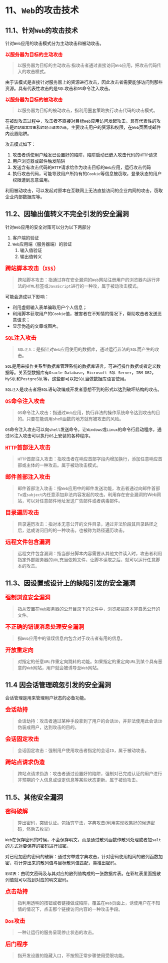 # 11、`Web`的攻击技术

## 11.1、针对`Web`的攻击技术

针对`Web`应用的攻击模式分为主动攻击和被动攻击。

**<font size =4 color = red>`以服务器为目标的主动攻击`</font>**

> 以服务器为目标的主动攻击:指攻击者通过直接访问`Web`应用，把攻击代码传入的攻击模式。
  
由于该模式是直接针对服务器上的资源进行攻击，因此攻击者需要能够访问到那些资源。具有代表性攻击的是`SQL`攻击和`OS`命令注入攻击。

**<font size =4 color = red>`以服务器为目标的被动攻击`</font>**

> 以服务器为目标的被动攻击，指利用圈套策略执行攻击代码的攻击模式。

在被动攻击过程中，攻击者不直接对目标`Web`应用访问发起攻击。具有代表性的攻击是`跨站脚本攻击`和`跨站点请求伪造`。主要攻击用户的资源和权限，在`Web`页面或邮件内设置陷阱。

攻击模式如下：
1. 攻击者诱使用户触发已设置好的陷阱，陷阱启动已嵌入攻击代码的`HTTP`请求
2. 用户浏览器或邮件触发陷阱
3. 发送含有攻击代码的`HTTP`请求给作为攻击目标的`Web`应用，运行攻击代码
4. 执行攻击代码，可能导致用户所持有的`Cookie`等信息被窃取，登录状态的用户权限遭到恶意滥用。

利用被动攻击，可以发起对原本在互联网上无法直接访问的企业内网的攻击，窃取企业内部数据库等。

## 11.2、因输出值转义不完全引发的安全漏洞

针对`Web`应用的安全对策可以分为以下两部分
1. 客户端的验证
2. `Web`应用端（服务器端）的验证
   1. 输入值验证
   2. 输出值转义

**<font size =4 color = red>跨站脚本攻击（`XSS`）</font>**

> 跨站脚本攻击：指通过存在安全漏洞的`Web`网站注册用户的浏览器内运行非法的`HTML`标签或`JavaScript`进行的一种攻，属于被动攻击模式。

可能会造成以下影响：
- 利用虚假输入表单骗取用户个人信息；
- 利用脚本获取用户的`Cookie`值，被害者在不知情的情况下，帮助攻击者发送恶意请求；
- 显示伪造的文章或图片。

**<font size =4 color = red>`SQL`注入攻击</font>**

> `SQL注入`：是指针对`Web`应用使用的数据库，通过运行非法的`SQL`而产生的攻击。

`SQL`是用来操作关系型数据库管理系统的数据库语言，可进行操作数据或者定义数据等。关系型数据库有`Oracle Database`，`Microsoft SQL Server`，`IBM DB2`，`MySQL`和`PostgreSQL`等，这些都可以把`SQL`当做数据库语言使用。

`SQL注入`是攻击者将`SQL`语句改编成开发者意想不到的形式以达到破坏结构的攻击。


**<font size =4 color = red>`OS`命令注入攻击</font>**

> `OS`命令注入攻击：指通过`Web`应用，执行非法的操作系统命令达到攻击的目的。只要在能调用shell函数的地方就有被攻击的风险。


`OS`命令注入攻击可以向`shell`发送命令，让`Windows`或`Linux`的命令行启动程序，通过`OS`注入攻击可以执行`OS`上安装的各种程序。

**<font size =4 color = red>`HTTP`首部注入攻击</font>**

> `HTTP`首部注入攻击：指攻击者在响应首部字段内增加换行，添加任意响应首部或主体的一种攻击。属于被动攻击模式。


**<font size =4 color = red>邮件首部注入攻击</font>**

> 邮件首部注入攻击：指`Web`应用中的邮件发送功能，攻击者通过向邮件首部`To`或`subject`内任意添加非法内容发起的攻击。利用存在安全漏洞的Web网站，可以对任意邮件地址发送广告邮件或者病毒邮件。


**<font size =4 color = red>目录遍历攻击</font>**

> 目录遍历攻击：指对本无意公开的文件目录，通过非法阶段其目录路径之后，达成访问目的的一种攻击。也被称为路径遍历攻击。


**<font size =4 color = red>远程文件包含漏洞</font>**

>远程文件包含漏洞：指当部分脚本内容需要从其他文件读入时，攻击者利用指定外部服务器的`URL`充当依赖文件，让脚本读取之后，就可以运行任意脚本的攻击。


## 11.3、因设置或设计上的缺陷引发的安全漏洞

**<font size =4 color = red>强制浏览安全漏洞</font>**

> 指从安置在`Web`服务器的公开目录下的文件中，浏览那些原本非自愿公开的文件。

**<font size =4 color = red>不正确的错误消息处理安全漏洞</font>**

> 指`Web`应用中的错误信息内包含对于攻击者有用的信息。


**<font size =4 color = red>开放重定向</font>**

> 对指定的任意`URL`作重定向跳转的功能。如果指定的重定向`URL`到某个具有恶意的`Web`网站，用户就会被诱导至`Web`网站。


## 11.4 因会话管理疏忽引发的安全漏洞

会话管理是用来管理用户状态的必备功能。

**<font size =4 color = red>会话劫持</font>**

> 会话劫持：攻击者通过某种手段拿到了用户的会话`ID`，并非法使用此会话`ID`伪装成用户，达到攻击的目的。


**<font size =4 color = red>会话固定攻击</font>**

> 会话固定攻击：强制用户使用攻击者指定的会话`ID`，属于被动攻击。


**<font size =4 color = red>跨站点请求伪造</font>**

> 跨站点请求伪造：攻击者通过设置好的陷阱，强制对已完成认证的用户进行非预期的个人信息或设定信息等某些状态更新。属于被动攻击。

## 11.5、其他安全漏洞


**<font size =4 color = red>密码破解</font>**

> 算出密码，突破认证。包括穷举法，字典攻击(利用实现收集好的候选密码，然后去枚举)


`Web`在保存密码的时候，不会保存明文，而是通过散列函数作散列处理或者加`salt`的方式对要保存的密码进行加密。

对已经加密的密码的破解：通过穷举或字典攻击，针对密码使用相同的散列函数加密，将计算出来的散列值与目标散列值匹配，类推出密码。

`彩虹表`：由明文密码及与其对应的散列值构成的一张数据库表。在彩虹表里面搜散列值就可以找到对应的明文密码。


**<font size =4 color = red>点击劫持</font>**

> 指利用透明的按钮或者链接做成陷阱，覆盖在`Web`页面上，诱使用户在不知情的情况下，点击那个链接访问内容的一种攻击手段。


**<font size =4 color = red>`Dos`攻击</font>**

> 一种让运行的服务呈现停止状态的攻击。


**<font size =4 color = red>后门程序</font>**

> 指开发设置的隐藏入口，不按照正常步骤使用受限功能。
